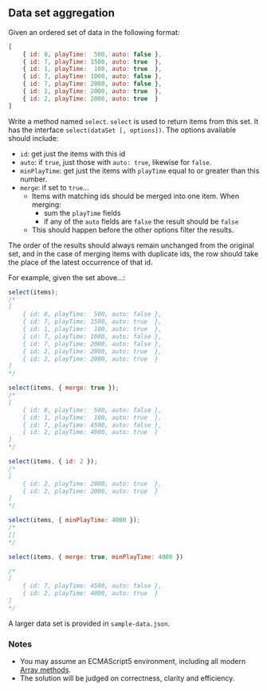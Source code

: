 ## Data set aggregation

Given an ordered set of data in the following format:

```javascript
[
    { id: 8, playTime:  500, auto: false },
    { id: 7, playTime: 1500, auto: true  },
    { id: 1, playTime:  100, auto: true  },
    { id: 7, playTime: 1000, auto: false },
    { id: 7, playTime: 2000, auto: false },
    { id: 2, playTime: 2000, auto: true  },
    { id: 2, playTime: 2000, auto: true  }
]
```

Write a method named `select`. `select` is used to return items from this set.
It has the interface `select(dataSet [, options])`. The options available should include:

- `id`: get just the items with this id
- `auto`: if `true`, just those with `auto: true`, likewise for `false`.
- `minPlayTime`: get just the items with `playTime` equal to or greater than this number.
- `merge`: if set to `true`...
    - Items with matching ids should be merged into one item. When merging:
        - sum the `playTime` fields
        - if any of the `auto` fields are `false` the result should be `false`
    - This should happen before the other options filter the results.

The order of the results should always remain unchanged from the original set, and in the case
of merging items with duplicate ids, the row should take the place of the latest occurrence of that id.

For example, given the set above...:

```javascript
select(items);
/*
[
    { id: 8, playTime:  500, auto: false },
    { id: 7, playTime: 1500, auto: true  },
    { id: 1, playTime:  100, auto: true  },
    { id: 7, playTime: 1000, auto: false },
    { id: 7, playTime: 2000, auto: false },
    { id: 2, playTime: 2000, auto: true  },
    { id: 2, playTime: 2000, auto: true  }
]
*/

select(items, { merge: true });
/*
[
    { id: 8, playTime:  500, auto: false },
    { id: 1, playTime:  100, auto: true  },
    { id: 7, playTime: 4500, auto: false },
    { id: 2, playTime: 4000, auto: true  }
]
*/

select(items, { id: 2 });
/*
[
    { id: 2, playTime: 2000, auto: true  },
    { id: 2, playTime: 2000, auto: true  }
]
*/

select(items, { minPlayTime: 4000 });
/*
[]
*/

select(items, { merge: true, minPlayTime: 4000 })

/*
[
    { id: 7, playTime: 4500, auto: false },
    { id: 2, playTime: 4000, auto: true  }
]
*/
```

A larger data set is provided in `sample-data.json`.

### Notes

- You may assume an ECMAScript5 environment, including all modern [Array methods][0].
- The solution will be judged on correctness, clarity and efficiency.

[0]: https://developer.mozilla.org/en-US/docs/Web/JavaScript/Guide/Predefined_Core_Objects?redirectlocale=en-US&redirectslug=JavaScript%2FGuide%2FPredefined_Core_Objects#Array_Methods
